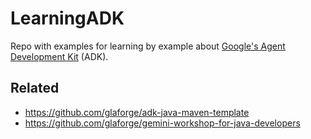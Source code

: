 # LearningADK

Repo with examples for learning by example about [Google's Agent Development Kit](https://google.github.io/adk-docs/) (ADK).

## Related

* https://github.com/glaforge/adk-java-maven-template
* https://github.com/glaforge/gemini-workshop-for-java-developers
